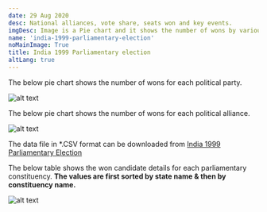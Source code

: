 ```yaml
---
date: 29 Aug 2020
desc: National alliances, vote share, seats won and key events.
imgDesc: Image is a Pie chart and it shows the number of wons by various alliances in the state.
name: 'india-1999-parliamentary-election'
noMainImage: True
title: India 1999 Parliamentary election
altLang: true
---
```


The below pie chart shows the number of wons for each political party.  

<img src="/politics/india-1999-parliamentary-election/india-1999-election-1.png" alt="alt text" class="blogs_image">

The below pie chart shows the number of wons for each political alliance.  

<img src="/politics/india-1999-parliamentary-election/india-1999-election-2.png" alt="alt text" class="blogs_image">

The data file in \*.CSV format can be downloaded from [India 1999 Parliamentary Election](http://thedatatalks.in/datas/politics/india-2001-parliamentary-election.csv)

The below table shows the won candidate details for each parliamentary constituency.
**The values are first sorted by state name & then by constituency name.**

<img src="/politics/india-1999-parliamentary-election/india-1999-election-3.png" alt="alt text" class="blogs_image">


<style>

</style>
